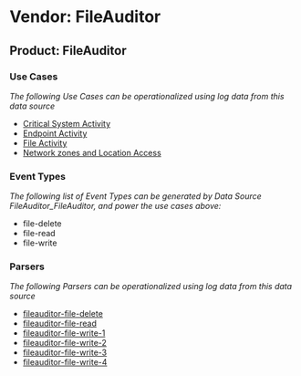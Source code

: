 Vendor: FileAuditor
===================
Product: FileAuditor
--------------------

### Use Cases

_The following Use Cases can be operationalized using log data from this data source_

* [Critical System Activity](usecase_critical_system_activity.md)
* [Endpoint Activity](usecase_endpoint_activity.md)
* [File Activity](usecase_file_activity.md)
* [Network zones and Location Access](usecase_network_zones_and_location_access.md)


### Event Types

_The following list of Event Types can be generated by Data Source FileAuditor_FileAuditor, and power the use cases above:_

- file-delete
- file-read
- file-write


### Parsers

_The following Parsers can be operationalized using log data from this data source_

* [fileauditor-file-delete](parserContent_fileauditor-file-delete.md)
* [fileauditor-file-read](parserContent_fileauditor-file-read.md)
* [fileauditor-file-write-1](parserContent_fileauditor-file-write-1.md)
* [fileauditor-file-write-2](parserContent_fileauditor-file-write-2.md)
* [fileauditor-file-write-3](parserContent_fileauditor-file-write-3.md)
* [fileauditor-file-write-4](parserContent_fileauditor-file-write-4.md)
